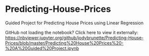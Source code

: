 # Predicting-House-Prices
Guided Project for Predicting House Prices using Linear Regression

GitHub not loading the notebook? Click here to view it externally:
https://nbviewer.jupyter.org/github/jodybrunette/Predicting-House-Prices/blob/master/Predicting%20House%20Prices%20-%20A%20Guided%20Project.ipynb
